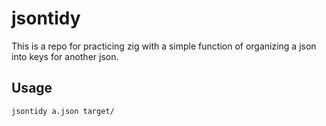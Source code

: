 # jsontidy

This is a repo for practicing zig with a simple function of organizing a json into keys for another json.

## Usage

```shell
jsontidy a.json target/
```

